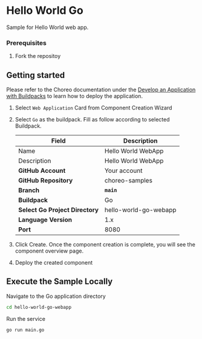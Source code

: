 # Hello World Go

Sample for Hello World web app.

### Prerequisites
1. Fork the repositoy

## Getting started

Please refer to the Choreo documentation under the [Develop an Application with Buildpacks](https://wso2.com/choreo/develop-components/deploy-an-application-with-buildpacks) to learn how to deploy the application.

1. Select `Web Application` Card from Component Creation Wizard
2. Select `Go` as the buildpack. Fill as follow according to selected Buildpack.

    | **Field**             | **Description**                               |
    |-----------------------|-----------------------------------------------|
    |Name           | Hello World WebApp              |
    |Description    | Hello World WebApp        |
    | **GitHub Account**    | Your account                                  |
    | **GitHub Repository** | choreo-samples |
    | **Branch**            | **`main`**                               |
    | **Buildpack**      | Go|
    | **Select Go Project Directory**       | hello-world-go-webapp |
    | **Language Version**              | 1.x |
    | **Port** | 8080|

3. Click Create. Once the component creation is complete, you will see the component overview page.
4. Deploy the created component

## Execute the Sample Locally

Navigate to the Go application directory

```bash
cd hello-world-go-webapp
```

Run the service

```shell
go run main.go
```